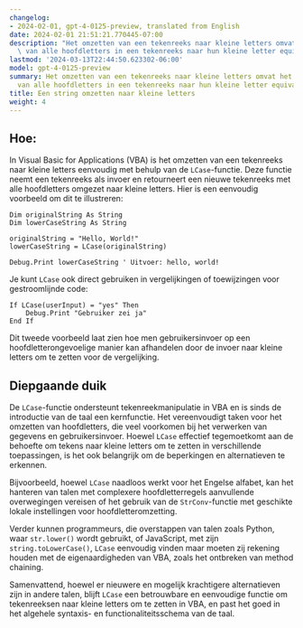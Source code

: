 ```yaml
---
changelog:
- 2024-02-01, gpt-4-0125-preview, translated from English
date: 2024-02-01 21:51:21.770445-07:00
description: "Het omzetten van een tekenreeks naar kleine letters omvat het transformeren\
  \ van alle hoofdletters in een tekenreeks naar hun kleine letter equivalenten.\u2026"
lastmod: '2024-03-13T22:44:50.623302-06:00'
model: gpt-4-0125-preview
summary: Het omzetten van een tekenreeks naar kleine letters omvat het transformeren
  van alle hoofdletters in een tekenreeks naar hun kleine letter equivalenten.
title: Een string omzetten naar kleine letters
weight: 4
---
```


## Hoe:
In Visual Basic for Applications (VBA) is het omzetten van een tekenreeks naar kleine letters eenvoudig met behulp van de `LCase`-functie. Deze functie neemt een tekenreeks als invoer en retourneert een nieuwe tekenreeks met alle hoofdletters omgezet naar kleine letters. Hier is een eenvoudig voorbeeld om dit te illustreren:

```basic
Dim originalString As String
Dim lowerCaseString As String

originalString = "Hello, World!"
lowerCaseString = LCase(originalString)

Debug.Print lowerCaseString ' Uitvoer: hello, world!
```

Je kunt `LCase` ook direct gebruiken in vergelijkingen of toewijzingen voor gestroomlijnde code:

```basic
If LCase(userInput) = "yes" Then
    Debug.Print "Gebruiker zei ja"
End If
```

Dit tweede voorbeeld laat zien hoe men gebruikersinvoer op een hoofdletterongevoelige manier kan afhandelen door de invoer naar kleine letters om te zetten voor de vergelijking.

## Diepgaande duik
De `LCase`-functie ondersteunt tekenreekmanipulatie in VBA en is sinds de introductie van de taal een kernfunctie. Het vereenvoudigt taken voor het omzetten van hoofdletters, die veel voorkomen bij het verwerken van gegevens en gebruikersinvoer. Hoewel `LCase` effectief tegemoetkomt aan de behoefte om tekens naar kleine letters om te zetten in verschillende toepassingen, is het ook belangrijk om de beperkingen en alternatieven te erkennen.

Bijvoorbeeld, hoewel `LCase` naadloos werkt voor het Engelse alfabet, kan het hanteren van talen met complexere hoofdletterregels aanvullende overwegingen vereisen of het gebruik van de `StrConv`-functie met geschikte lokale instellingen voor hoofdletteromzetting.

Verder kunnen programmeurs, die overstappen van talen zoals Python, waar `str.lower()` wordt gebruikt, of JavaScript, met zijn `string.toLowerCase()`, `LCase` eenvoudig vinden maar moeten zij rekening houden met de eigenaardigheden van VBA, zoals het ontbreken van method chaining.

Samenvattend, hoewel er nieuwere en mogelijk krachtigere alternatieven zijn in andere talen, blijft `LCase` een betrouwbare en eenvoudige functie om tekenreeksen naar kleine letters om te zetten in VBA, en past het goed in het algehele syntaxis- en functionaliteitsschema van de taal.
